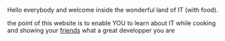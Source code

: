
Hello everybody and welcome inside the wonderful land of IT (with food).

the point of this website is to enable YOU to learn about IT while cooking and showing your [friends](https://www.youtube.com/watch?v=xHz54TQYTTQ) what a great developper you are
